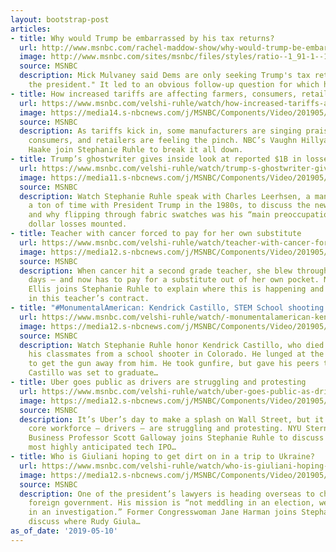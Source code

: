 ```yaml
---
layout: bootstrap-post
articles:
- title: Why would Trump be embarrassed by his tax returns?
  url: http://www.msnbc.com/rachel-maddow-show/why-would-trump-be-embarrassed-his-tax-returns
  image: http://www.msnbc.com/sites/msnbc/files/styles/ratio--1_91-1--1200x630/public/ap_18020723267878.jpg?itok=Gfug9RLs
  source: MSNBC
  description: Mick Mulvaney said Dems are only seeking Trump's tax returns to "embarrass
    the president." It led to an obvious follow-up question for which he was unprepared.
- title: How increased tariffs are affecting farmers, consumers, retailers
  url: https://www.msnbc.com/velshi-ruhle/watch/how-increased-tariffs-are-affecting-farmers-consumers-retailers-59395141554
  image: https://media14.s-nbcnews.com/j/MSNBC/Components/Video/201905/n_vr_tariffs_190510_1920x1080.nbcnews-fp-1200-630.jpg
  source: MSNBC
  description: As tariffs kick in, some manufacturers are singing praises while farmers,
    consumers, and retailers are feeling the pinch. NBC’s Vaughn Hillyard and Garrett
    Haake join Stephanie Ruhle to break it all down.
- title: Trump’s ghostwriter gives inside look at reported $1B in losses
  url: https://www.msnbc.com/velshi-ruhle/watch/trump-s-ghostwriter-gives-inside-look-at-reported-1b-in-losses-59393605793
  image: https://media11.s-nbcnews.com/j/MSNBC/Components/Video/201905/n_vr_ghostwriter_190510_1920x1080.nbcnews-fp-1200-630.jpg
  source: MSNBC
  description: Watch Stephanie Ruhle speak with Charles Leerhsen, a man who spent
    a ton of time with President Trump in the 1980s, to discuss the new tax revelations
    and why flipping through fabric swatches was his “main preoccupation” as his billion
    dollar losses mounted.
- title: Teacher with cancer forced to pay for her own substitute
  url: https://www.msnbc.com/velshi-ruhle/watch/teacher-with-cancer-forced-to-pay-for-her-own-substitute-59392069948
  image: https://media12.s-nbcnews.com/j/MSNBC/Components/Video/201905/n_vr_teacher_190510_1920x1080.nbcnews-fp-1200-630.jpg
  source: MSNBC
  description: When cancer hit a second grade teacher, she blew through her 10 sick
    days – and now has to pay for a substitute out of her own pocket. NBC’s Rehema
    Ellis joins Stephanie Ruhle to explain where this is happening and why it was
    in this teacher’s contract.
- title: "#MonumentalAmerican: Kendrick Castillo, STEM School shooting hero"
  url: https://www.msnbc.com/velshi-ruhle/watch/-monumentalamerican-kendrick-castillo-stem-school-shooting-hero-59393093867
  image: https://media12.s-nbcnews.com/j/MSNBC/Components/Video/201905/n_vr_monumental_190510_1920x1080.nbcnews-fp-1200-630.jpg
  source: MSNBC
  description: Watch Stephanie Ruhle honor Kendrick Castillo, who died protecting
    his classmates from a school shooter in Colorado. He lunged at the gunman, trying
    to get the gun away from him. He took gunfire, but gave his peers time to escape.
    Castillo was set to graduate…
- title: Uber goes public as drivers are struggling and protesting
  url: https://www.msnbc.com/velshi-ruhle/watch/uber-goes-public-as-drivers-are-struggling-and-protesting-59392069753
  image: https://media12.s-nbcnews.com/j/MSNBC/Components/Video/201905/n_vr_uber_190510_1920x1080.nbcnews-fp-1200-630.jpg
  source: MSNBC
  description: It’s Uber’s day to make a splash on Wall Street, but it comes as their
    core workforce – drivers – are struggling and protesting. NYU Stern School of
    Business Professor Scott Galloway joins Stephanie Ruhle to discuss one of the
    most highly anticipated tech IPO…
- title: Who is Giuliani hoping to get dirt on in a trip to Ukraine?
  url: https://www.msnbc.com/velshi-ruhle/watch/who-is-giuliani-hoping-to-get-dirt-on-in-a-trip-to-ukraine-59392581844
  image: https://media12.s-nbcnews.com/j/MSNBC/Components/Video/201905/n_vr_bblock_190510_1920x1080.nbcnews-fp-1200-630.jpg
  source: MSNBC
  description: One of the president’s lawyers is heading overseas to chat with a familiar
    foreign government. His mission is “not meddling in an election, we’re meddling
    in an investigation.” Former Congresswoman Jane Harman joins Stephanie Ruhle to
    discuss where Rudy Giula…
as_of_date: '2019-05-10'
---
```


